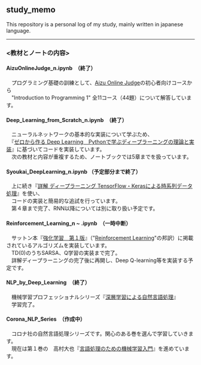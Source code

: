 ## study_memo
  
This repository is a personal log of my study, mainly written in japanese language.  
  
---  
  
### <教材とノートの内容>  
#### AizuOnlineJudge_n.ipynb  （終了）
　プログラミング基礎の訓練として、[Aizu Online Judge](http://judge.u-aizu.ac.jp/onlinejudge/)の初心者向けコースから    
　"Introduction to Programming 1" 全11コース（44題）について解答しています。  
    
#### Deep_Learning_from_Scratch_n.ipynb  （終了）
　ニューラルネットワークの基本的な実装について学ぶため、    
　『[ゼロから作る Deep Learning　Pythonで学ぶディープラーニングの理論と実装](https://www.oreilly.co.jp/books/9784873117584/)』に基づいてコードを実装しています。      
　次の教材と内容が重複するため、ノートブックでは5章までを扱っています。    
  
#### Syoukai_DeepLearning_n.ipynb （予定部分まで終了） 
　上に続き『[詳解 ディープラーニング TensorFlow・Kerasによる時系列データ処理](https://book.mynavi.jp/supportsite/detail/9784839962517.html)』を使い、    
　コードの実装と簡易的な追試を行っています。    
　第４章まで完了、RNN以降については別に取り扱い予定です。

#### Reinforcement_Learning_n ~ .ipynb  （一時中断）
　サットン本『[強化学習　第１版](http://www.morikita.co.jp/books/book/1990)』（"[Reinforcement Learning](https://mitpress.mit.edu/books/reinforcement-learning)"の邦訳）に掲載されているアルゴリズムを実装しています。    
　TD(0)のうちSARSA、Q学習の実装まで完了。  
　詳解ディープラーニングの完了後に再開し、Deep Q-learning等を実装する予定です。  

#### NLP_by_Deep_Learning　（終了）
　機械学習プロフェッショナルシリーズ『[深層学習による自然言語処理](http://www.kspub.co.jp/book/detail/1529243.html)』  
　学習完了。

#### Corona_NLP_Series　（作成中）  
　コロナ社の自然言語処理シリーズです。関心のある巻を選んで学習していきます。  
　現在は第１巻の　高村大也『[言語処理のための機械学習入門](http://www.coronasha.co.jp/np/isbn/9784339027518/)』を進めています。  
 
